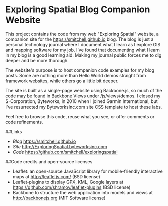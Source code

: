 Exploring Spatial Blog Companion Website
=========================================

This project contains the code from my web "Exploring Spatial" website, a companion site for the https://smitchell.github.io blog. The blog is
just a personal technology journal where I document what I learn as I explore GIS and mapping software for my job. I've
found that documenting what I learn in my blog is a good learning aid. Making my journal public forces me to dig deeper and be more thorough.

The website's purpose is to host companion code examples for my blog posts. Some are nothing more than Hello World demos straight from framework websites, while others go a little bit deeper.

The site is built as a single-page website using Backbone.js, so much of the code may be found in Backbone Views under /js/views/demos.
I closed my S-Corporation, Byteworks, in 2010 when I joined Garmin International, but I've resurrected my ByteworksInc.com site CSS template to host these labs.

Feel free to browse this code, reuse what you see, or offer comments or code refinements.


##Links
- *Blog* https://smitchell.github.io
- *Site* http://ExploringSpatial.byteworksinc.com
- *Code* https://github.com/smitchell/exploringspatial

##Code credits and open-source licenses
- Leaflet: an open-source JavaScript library for mobile-friendly interactive maps at http://leafletjs.com/ (BSD license)
- Leaflet-plugins to display GPX, KML, Google layers at https://github.com/shramov/leaflet-plugins (BSD license)
- Backbone to structure the web application into models and views at http://backbonejs.org (MIT Software license)
